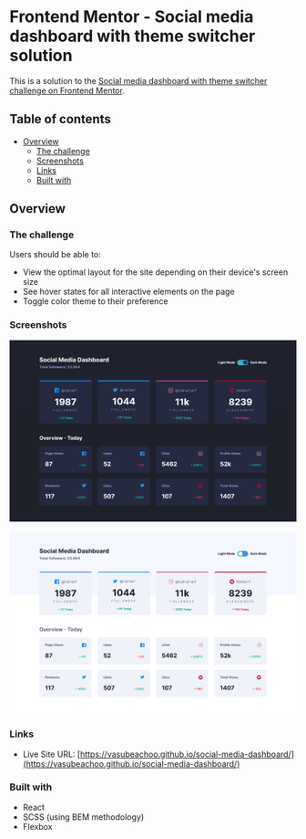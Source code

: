 # Frontend Mentor - Social media dashboard with theme switcher solution

This is a solution to the [Social media dashboard with theme switcher challenge on Frontend Mentor](https://www.frontendmentor.io/challenges/social-media-dashboard-with-theme-switcher-6oY8ozp_H). 

## Table of contents

- [Overview](#overview)
  - [The challenge](#the-challenge)
  - [Screenshots](#screenshots)
  - [Links](#links)
  - [Built with](#built-with)

## Overview

### The challenge

Users should be able to:

- View the optimal layout for the site depending on their device's screen size
- See hover states for all interactive elements on the page
- Toggle color theme to their preference

### Screenshots

![](./public/screenshot-dark.png)

![](./public/screenshot-light.png)

### Links

- Live Site URL: [https://vasubeachoo.github.io/social-media-dashboard/](https://vasubeachoo.github.io/social-media-dashboard/)

### Built with

- React
- SCSS (using BEM methodology)
- Flexbox